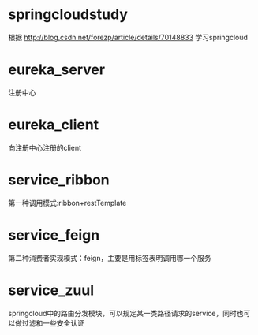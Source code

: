 # springcloudstudy
根据 http://blog.csdn.net/forezp/article/details/70148833 学习springcloud
# eureka_server
注册中心
# eureka_client
向注册中心注册的client
# service_ribbon
第一种调用模式:ribbon+restTemplate
# service_feign
第二种消费者实现模式：feign，主要是用标签表明调用哪一个服务
# service_zuul
springcloud中的路由分发模块，可以规定某一类路径请求的service，同时也可以做过滤和一些安全认证
